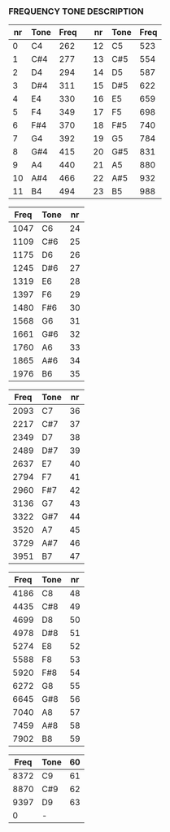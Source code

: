### FREQUENCY TONE DESCRIPTION

|  nr| Tone |Freq||  nr| Tone |Freq|
| ---| ---  | ---|---| ---| ---  | ---|
|  0 | C4   |262 || 12 | C5   |523 |
|  1 | C#4  |277 || 13 | C#5  |554 |
|  2 | D4   |294 || 14 | D5   |587 |
|  3 | D#4  |311 || 15 | D#5  |622 |
|  4 | E4   |330 || 16 | E5   |659 |
|  5 | F4   |349 || 17 | F5   |698 |
|  6 | F#4  |370 || 18 | F#5  |740 |
|  7 | G4   |392 || 19 | G5   |784 |
|  8 | G#4  |415 || 20 | G#5  |831 |
|  9 | A4   |440 || 21 | A5   |880 |
| 10 | A#4  |466 || 22 | A#5  |932 |
| 11 | B4   |494 || 23 | B5   |988 |



|Freq| Tone |  nr|
| ---    | ---  | ---|
|1047| C6   | 24 |
|1109| C#6  | 25 |
|1175| D6   | 26 |
|1245| D#6  | 27 |
|1319| E6   | 28 |
|1397| F6   | 29 |
|1480| F#6  | 30 |
|1568| G6   | 31 |
|1661| G#6  | 32 |
|1760| A6   | 33 |
|1865| A#6  | 34 |
|1976| B6   | 35 |

|Freq| Tone |  nr|
| ---    | ---  | ---|
|2093| C7   | 36 |
|2217| C#7  | 37 |
|2349| D7   | 38 |
|2489| D#7  | 39 |
|2637| E7   | 40 |
|2794| F7   | 41 |
|2960| F#7  | 42 |
|3136| G7   | 43 |
|3322| G#7  | 44 |
|3520| A7   | 45 |
|3729| A#7  | 46 |
|3951| B7   | 47 |

|Freq| Tone |  nr|
| ---    | ---  | ---|
|4186| C8   | 48 |
|4435| C#8  | 49 |
|4699| D8   | 50 |
|4978| D#8  | 51 |
|5274| E8   | 52 |
|5588| F8   | 53 |
|5920| F#8  | 54 |
|6272| G8   | 55 |
|6645| G#8  | 56 |
|7040| A8   | 57 |
|7459| A#8  | 58 |
|7902| B8   | 59 |

|Freq| Tone | 60 |
|  ---   | ---  | ---|
|8372| C9   | 61 |
|8870| C#9  | 62 |
|9397| D9   | 63 |
|0   | -    |    |